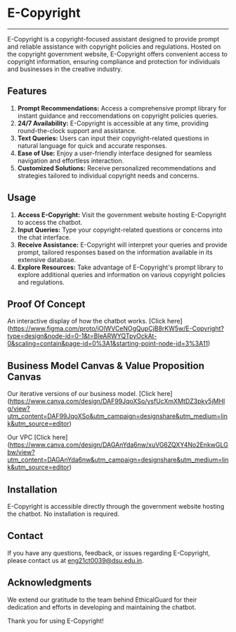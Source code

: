 # E-Copyright
---------------------------------------------------------

E-Copyright is a copyright-focused assistant designed to provide prompt and reliable assistance with copyright policies and regulations. Hosted on the copyright government website, E-Copyright offers convenient access to copyright information, ensuring compliance and protection for individuals and businesses in the creative industry.

## Features
1. **Prompt Recommendations:** Access a comprehensive prompt library for instant guidance and reccomendations on copyright policies queries.
2. **24/7 Availability:** E-Copyright is accessible at any time, providing round-the-clock support and assistance.
3. **Text Queries:** Users can input their copyright-related questions in natural language for quick and accurate responses.
4. **Ease of Use:** Enjoy a user-friendly interface designed for seamless navigation and effortless interaction.
5. **Customized Solutions:** Receive personalized recommendations and strategies tailored to individual copyright needs and concerns.

## Usage

1. **Access E-Copyright:** Visit the government website hosting E-Copyright to access the chatbot.
2. **Input Queries:** Type your copyright-related questions or concerns into the chat interface.
3. **Receive Assistance:** E-Copyright will interpret your queries and provide prompt, tailored responses based on the information available in its extensive database.
4. **Explore Resources:** Take advantage of E-Copyright's prompt library to explore additional queries and information on various copyright policies and regulations.

## Proof Of Concept

An interactive display of how the chatbot works. 
[Click here] (https://www.figma.com/proto/iOlWVCeNOgQupCjB8rKW5w/E-Copyright?type=design&node-id=0-1&t=BIeARWYQTpyOckAt-0&scaling=contain&page-id=0%3A1&starting-point-node-id=3%3A11)

## Business Model Canvas & Value Proposition Canvas

Our iterative versions of our business model.
[Click here] (https://www.canva.com/design/DAF99JqoXSo/ysfUcXmXMtDZ3pkv5jMHIg/view?utm_content=DAF99JqoXSo&utm_campaign=designshare&utm_medium=link&utm_source=editor)

Our VPC
[Click here] (https://www.canva.com/design/DAGAnYda6nw/xuVG6ZQXY4No2EnkwGLGbw/view?utm_content=DAGAnYda6nw&utm_campaign=designshare&utm_medium=link&utm_source=editor)

## Installation

E-Copyright is accessible directly through the government website hosting the chatbot. No installation is required.

## Contact

If you have any questions, feedback, or issues regarding E-Copyright, please contact us at [eng21ct0039@dsu.edu.in](mailto:eng21ct0039@dsu.edu.in).

## Acknowledgments

We extend our gratitude to the team behind EthicalGuard for their dedication and efforts in developing and maintaining the chatbot.

Thank you for using E-Copyright!

